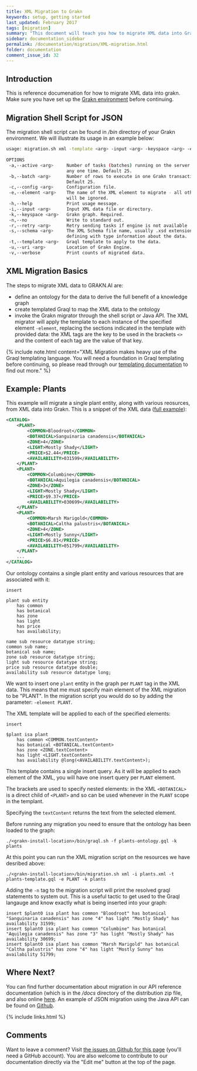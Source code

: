 ```yaml
---
title: XML Migration to Grakn
keywords: setup, getting started
last_updated: February 2017
tags: [migration]
summary: "This document will teach you how to migrate XML data into Grakn."
sidebar: documentation_sidebar
permalink: /documentation/migration/XML-migration.html
folder: documentation
comment_issue_id: 32
---
```


## Introduction
This is reference documenation for how to migrate XML data into grakn. Make sure you have set up the [Grakn environment](../get-started/setup-guide.html) before continuing. 

## Migration Shell Script for JSON
The migration shell script can be found in */bin* directory of your Grakn environment. We will illustrate its usage in an example below:

```bash
usage: migration.sh xml -template <arg> -input <arg> -keyspace <arg> -element <arg> -schema <arg> [-help] [-no] [-batch <arg>] [-active <arg>] [-uri <arg>] [-retry <arg>] [-verbose]
 
OPTIONS
 -a,--active <arg>     Number of tasks (batches) running on the server at
                       any one time. Default 25.
 -b,--batch <arg>      Number of rows to execute in one Grakn transaction.
                       Default 25.
 -c,--config <arg>     Configuration file.
 -e,--element <arg>    The name of the XML element to migrate - all others
                       will be ignored.
 -h,--help             Print usage message.
 -i,--input <arg>      Input XML data file or directory.
 -k,--keyspace <arg>   Grakn graph. Required.
 -n,--no               Write to standard out.
 -r,--retry <arg>      Retry sending tasks if engine is not available
 -s,--schema <arg>     The XML Schema file name, usually .xsd extension
                       defining with type information about the data.
 -t,--template <arg>   Graql template to apply to the data.
 -u,--uri <arg>        Location of Grakn Engine.
 -v,--verbose          Print counts of migrated data.
```

## XML Migration Basics

The steps to migrate XML data to GRAKN.AI are:

* define an ontology for the data to derive the full benefit of a knowledge graph
* create templated Graql to map the XML data to the ontology
* invoke the Grakn migrator through the shell script or Java API. The XML migrator will apply the template to each instance of the specified element `-element`, replacing the sections indicated in the template with provided data: the XML tags are the key to be used in the brackets `<>` and the content of each tag are the value of that key.

{% include note.html content="XML Migration makes heavy use of the Graql templating language. You will need a foundation in Graql templating before continuing, so please read through our [templating documentation](../graql/graql-templating.html) to find out more." %}

## Example: Plants

This example will migrate a single plant entity, along with various reosurces, from XML data into Grakn. This is a snippet of the XML data ([full example](https://www.w3schools.com/xml/plant_catalog.xml)): 

```xml
<CATALOG>
    <PLANT>
        <COMMON>Bloodroot</COMMON>
        <BOTANICAL>Sanguinaria canadensis</BOTANICAL>
        <ZONE>4</ZONE>
        <LIGHT>Mostly Shady</LIGHT>
        <PRICE>$2.44</PRICE>
        <AVAILABILITY>031599</AVAILABILITY>
    </PLANT>
    <PLANT>
        <COMMON>Columbine</COMMON>
        <BOTANICAL>Aquilegia canadensis</BOTANICAL>
        <ZONE>3</ZONE>
        <LIGHT>Mostly Shady</LIGHT>
        <PRICE>$9.37</PRICE>
        <AVAILABILITY>030699</AVAILABILITY>
    </PLANT>
    <PLANT>
        <COMMON>Marsh Marigold</COMMON>
        <BOTANICAL>Caltha palustris</BOTANICAL>
        <ZONE>4</ZONE>
        <LIGHT>Mostly Sunny</LIGHT>
        <PRICE>$6.81</PRICE>
        <AVAILABILITY>051799</AVAILABILITY>
    </PLANT>
    ...
</CATALOG>
```

Our ontology contains a single plant entity and various resources that are associated with it:

```gql
insert

plant sub entity
    has common
    has botanical
    has zone
    has light
    has price
    has availability;

name sub resource datatype string;
common sub name;
botanical sub name;
zone sub resource datatype string;
light sub resource datatype string;
price sub resource datatype double;
availability sub resource datatype long;
```

We want to insert one `plant` entity in the graph per `PLANT` tag in the XML data. This means that me must specify main element of the XML migration to be "PLANT". In the migration script you would do so by adding the parameter: `-element PLANT`. 

The XML template will be applied to each of the specified elements:

```
insert

$plant isa plant
    has common <COMMON.textContent>
    has botanical <BOTANICAL.textContent>
    has zone <ZONE.textContent>
    has light <LIGHT.textContent>
    has availability @long(<AVAILABILITY.textContent>);
```

This template contains a single insert query. As it will be applied to each element of the XML, you will have one insert query per `PLANT` element. 

The brackets are used to specify nested elements: in the XML `<BOTANICAL>` is a direct child of `<PLANT>` and so can be used whenever in the `PLANT` scope in the templant. 

Specifying the `textContent` returns the text from the selected element.

Before running any migration you need to ensure that the ontology has been loaded to the graph: 

```
./<grakn-install-location>/bin/graql.sh -f plants-ontology.gql -k plants
```

At this point you can run the XML migration script on the resources we have desribed above: 

```
./<grakn-install-location>/bin/migration.sh xml -i plants.xml -t plants-template.gql -e PLANT -k plants 
```

Adding the `-n` tag to the migration script will print the resolved graql statements to system out. This is a useful tactic to get used to the Graql langauge and know exactly what is being inserted into your graph:

```graql
insert $plant0 isa plant has common "Bloodroot" has botanical "Sanguinaria canadensis" has zone "4" has light "Mostly Shady" has availability 31599;
insert $plant0 isa plant has common "Columbine" has botanical "Aquilegia canadensis" has zone "3" has light "Mostly Shady" has availability 30699;
insert $plant0 isa plant has common "Marsh Marigold" has botanical "Caltha palustris" has zone "4" has light "Mostly Sunny" has availability 51799;
```

## Where Next?
You can find further documentation about migration in our API reference documentation (which is in the */docs* directory of the distribution zip file, and also online [here](https://grakn.ai/javadocs.html). An example of JSON migration using the Java API can be found on [Github](https://github.com/graknlabs/sample-projects/tree/master/example-json-migration-giphy).

{% include links.html %}

## Comments
Want to leave a comment? Visit <a href="https://github.com/graknlabs/docs/issues/32" target="_blank">the issues on Github for this page</a> (you'll need a GitHub account). You are also welcome to contribute to our documentation directly via the "Edit me" button at the top of the page.

